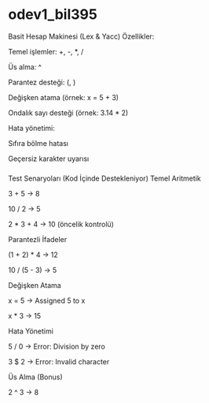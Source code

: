 # odev1_bil395

Basit Hesap Makinesi (Lex & Yacc)
Özellikler:

Temel işlemler: +, -, *, /

Üs alma: ^

Parantez desteği: (, )

Değişken atama (örnek: x = 5 + 3)

Ondalık sayı desteği (örnek: 3.14 * 2)

Hata yönetimi:

Sıfıra bölme hatası

Geçersiz karakter uyarısı



#####
Test Senaryoları (Kod İçinde Destekleniyor)
Temel Aritmetik

3 + 5 → 8

10 / 2 → 5

2 * 3 + 4 → 10 (öncelik kontrolü)

Parantezli İfadeler

(1 + 2) * 4 → 12

10 / (5 - 3) → 5

Değişken Atama

x = 5 → Assigned 5 to x

x * 3 → 15

Hata Yönetimi

5 / 0 → Error: Division by zero

3 $ 2 → Error: Invalid character

Üs Alma (Bonus)

2 ^ 3 → 8


#####
